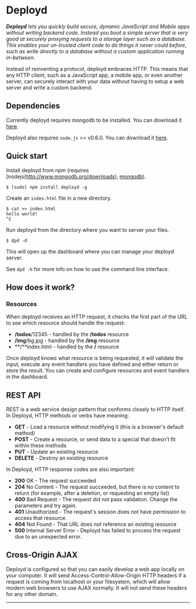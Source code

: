# Deployd

***Deployd** lets you quickly build secure, dynamic JavaScript and Mobile apps without writing backend code. Instead you boot a simple server that is very good at securely proxying requests to a storage layer such as a database. This enables your un-trusted client code to do things it never could before, such as write directly to a database without a custom application running in-between.*

Instead of reinventing a protocol, deployd embraces HTTP. This means that any HTTP client, such as a JavaScript app, a mobile app, or even another server, can securely interact with your data without having to setup a web server and write a custom backend.

## Dependencies

Currently deployd requires mongodb to be installed. You can download it [here](http://www.mongodb.org/downloads).

Deployd also requires `node.js` >= v0.6.0. You can download it [here](http://nodejs.org/#download).

## Quick start

Install deployd from npm (requires [nodejs(http://www.mongodb.org/downloads), [mongodb](http://nodejs.org/#download)).

    $ [sudo] npm install deployd -g
    
Create an `index.html` file in a new directory.

    $ cat >> index.html
    hello world!
    ^C

Run deployd from the directory where you want to server your files.

    $ dpd -d
    
This will open up the dashboard where you can manage your deployd server.

See `dpd -h` for more info on how to use the command line interface.

## How does it work?

### Resources

When deployd receives an HTTP request, it checks the first part of the URL to see which resource should handle the request:

  * **/todos**/12345 - handled by the **/todos** resource
  * **/img**/bg.jpg - handled by the **/img** resource
  * **/**index.html - handled by the **/** resource

Once deployd knows what resource is being requested, it will validate the input, execute any event handlers you have defined and either return or store the result. You can create and configure resources and event handlers in the dashboard.

## REST API

REST is a web service design pattern that conforms closely to HTTP itself. In Deployd, HTTP methods or verbs have meaning:
  
  * **GET** - Load a resource without modifying it (this is a browser's default method)
  * **POST** - Create a resource, or send data to a special that doesn't fit within these methods
  * **PUT** - Update an existing resource
  * **DELETE** - Destroy an existing resource

In Deployd, HTTP response codes are also important:

  * **200** OK - The request succeeded
  * **204** No Content - The request succeeded, but there is no content to return (for example, after a deletion, or requesting an empty list)
  * **400** Bad Request - The request did not pass validation. Change the parameters and try again.
  * **401** Unauthorized - The request's session does not have permission to access that resource. 
  * **404** Not Found - That URL does not reference an existing resource
  * **500** Internal Server Error - Deployd has failed to process the request due to an unexpected error.

## Cross-Origin AJAX

Deployd is configured so that you can easily develop a web app locally on your computer. It will send Access-Control-Allow-Origin HTTP headers if a request is coming from localhost or your filesystem, which will allow modern web browsers to use AJAX normally. It will not send these headers for any other domain.

<hr />